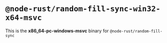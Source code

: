 # `@node-rust/random-fill-sync-win32-x64-msvc`

This is the **x86_64-pc-windows-msvc** binary for `@node-rust/random-fill-sync`
